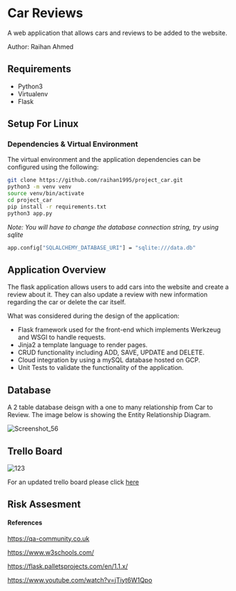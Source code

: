 # Car Reviews

A web application that allows cars and reviews to be added to the website.

Author: Raihan Ahmed

## Requirements
- Python3
- Virtualenv
- Flask

## Setup For Linux
### Dependencies & Virtual Environment
The virtual environment and the application dependencies can be configured using the following:
```bash
git clone https://github.com/raihan1995/project_car.git
python3 -m venv venv
source venv/bin/activate
cd project_car
pip install -r requirements.txt
python3 app.py
```
_Note: You will have to change the database connection string, try using sqlite_
```bash
app.config["SQLALCHEMY_DATABASE_URI"] = "sqlite:///data.db"
```

## Application Overview

The flask application allows users to add cars into the website and create a review about it. They can also update a review with new information regarding the car or delete the car itself.

What was considered during the design of the application:
 - Flask framework used for the front-end which implements Werkzeug and WSGI to handle requests.
 - Jinja2 a template language to render pages.
 - CRUD functionality including ADD, SAVE, UPDATE and DELETE.
 - Cloud integration by using a mySQL database hosted on GCP.
 - Unit Tests to validate the functionality of the application.

## Database

A 2 table database deisgn with a one to many relationship from Car to Review. The image below is showing the Entity Relationship Diagram.

![Screenshot_56](https://user-images.githubusercontent.com/35694370/111640277-f4469080-87f3-11eb-9990-5c6272e8f7e6.png)


## Trello Board
![123](https://user-images.githubusercontent.com/35694370/111624169-3f0bdc80-87e3-11eb-8b1f-e299dbf01b63.png)

For an updated trello board please click [here](https://trello.com/b/gdGyTHrR/projectcar)

## Risk Assesment

#### References

https://qa-community.co.uk

https://www.w3schools.com/

https://flask.palletsprojects.com/en/1.1.x/

https://www.youtube.com/watch?v=jTiyt6W1Qpo





